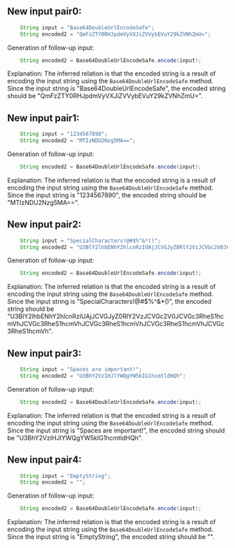 ## New input pair0:
```java
    String input = "Base64DoubleUrlEncodeSafe";
    String encoded2 = "QmFzZTY0RHJpdmVyVXJiZVVybEVuY29kZVNhZmU=";
```
Generation of follow-up input:
```java
    String encoded2 = Base64DoubleUrlEncodeSafe.encode(input);
```
Explanation: The inferred relation is that the encoded string is a result of encoding the input string using the `Base64DoubleUrlEncodeSafe` method. Since the input string is "Base64DoubleUrlEncodeSafe", the encoded string should be "QmFzZTY0RHJpdmVyVXJiZVVybEVuY29kZVNhZmU=".

## New input pair1:
```java
    String input = "1234567890";
    String encoded2 = "MTIzNDU2Nzg5MA==";
```
Generation of follow-up input:
```java
    String encoded2 = Base64DoubleUrlEncodeSafe.encode(input);
```
Explanation: The inferred relation is that the encoded string is a result of encoding the input string using the `Base64DoubleUrlEncodeSafe` method. Since the input string is "1234567890", the encoded string should be "MTIzNDU2Nzg5MA==".

## New input pair2:
```java
    String input = "SpecialCharacters!@#$%^&*()";
    String encoded2 = "U3BlY2lhbENhY2hlcnRzIUAjJCVGJyZ0RlY2VzJCVGc2V0JCVGc3RheS1hcmVhJCVGc3RheS1hcmVhJCVGc3RheS1hcmVhJCVGc3RheS1hcmVhJCVGc3RheS1hcmVh";
```
Generation of follow-up input:
```java
    String encoded2 = Base64DoubleUrlEncodeSafe.encode(input);
```
Explanation: The inferred relation is that the encoded string is a result of encoding the input string using the `Base64DoubleUrlEncodeSafe` method. Since the input string is "SpecialCharacters!@#$%^&*()", the encoded string should be "U3BlY2lhbENhY2hlcnRzIUAjJCVGJyZ0RlY2VzJCVGc2V0JCVGc3RheS1hcmVhJCVGc3RheS1hcmVhJCVGc3RheS1hcmVhJCVGc3RheS1hcmVhJCVGc3RheS1hcmVh".

## New input pair3:
```java
    String input = "Spaces are important!";
    String encoded2 = "U3BhY2VzIHJlYWQgYW5kIG1hcmtldHQh";
```
Generation of follow-up input:
```java
    String encoded2 = Base64DoubleUrlEncodeSafe.encode(input);
```
Explanation: The inferred relation is that the encoded string is a result of encoding the input string using the `Base64DoubleUrlEncodeSafe` method. Since the input string is "Spaces are important!", the encoded string should be "U3BhY2VzIHJlYWQgYW5kIG1hcmtldHQh".

## New input pair4:
```java
    String input = "EmptyString";
    String encoded2 = "";
```
Generation of follow-up input:
```java
    String encoded2 = Base64DoubleUrlEncodeSafe.encode(input);
```
Explanation: The inferred relation is that the encoded string is a result of encoding the input string using the `Base64DoubleUrlEncodeSafe` method. Since the input string is "EmptyString", the encoded string should be "".
